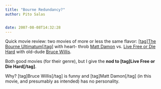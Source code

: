 ```yaml
---
title: "Bourne Redundancy?"
author: Pito Salas


date: 2007-08-08T14:32:28
---
```




Quick movie review: two movies of more or less the same flavor: [[tag]The
Bourne Ultimatum[/tag]](<http://www.imdb.com/title/tt0440963/>) with heart-
throb [Matt Damon](<http://www.imdb.com/name/nm0000354/>) vs. [Live Free or
Die Hard](<http://www.imdb.com/title/tt0337978/>) with old-dude [Bruce
Willis](<http://www.imdb.com/name/nm0000246/>).

Both good movies (for their genre), but I give the **nod to [tag]Live Free or
Die Hard[/tag]**.

Why? [tag]Bruce Willis[/tag] is funny and [tag]Matt Damon[/tag] (in this
movie, and presumably as intended) has no personality.


